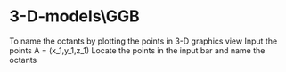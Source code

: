 # 3-D-models\GGB
To name the octants by plotting the points in 3-D graphics view
Input the points A = (x_1,y_1,z_1)
Locate the points in the input bar and name the octants
